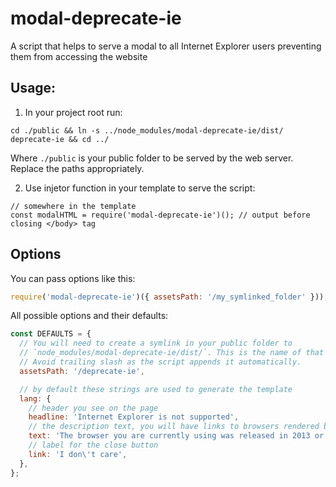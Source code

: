 modal-deprecate-ie
==================

A script that helps to serve a modal to all Internet Explorer users preventing them from accessing the website

## Usage:

1. In your project root run:
```
cd ./public && ln -s ../node_modules/modal-deprecate-ie/dist/ deprecate-ie && cd ../
```

Where `./public` is your public folder to be served by the web server. Replace the paths appropriately.

2. Use injetor function in your template to serve the script:
```
// somewhere in the template
const modalHTML = require('modal-deprecate-ie')(); // output before closing </body> tag
```

## Options

You can pass options like this:
```javascript
require('modal-deprecate-ie')({ assetsPath: '/my_symlinked_folder' }));
```

All possible options and their defaults:

```javascript
const DEFAULTS = {
  // You will need to create a symlink in your public folder to
  // `node_modules/modal-deprecate-ie/dist/`. This is the name of that link.
  // Avoid trailing slash as the script appends it automatically.
  assetsPath: '/deprecate-ie',

  // by default these strings are used to generate the template
  lang: {
    // header you see on the page
    headline: 'Internet Explorer is not supported',
    // the description text, you will have links to browsers rendered below
    text: 'The browser you are currently using was released in 2013 or earlier. We can no longer support this browser and the website will look broken or not function. It is recommended to upgrade to any modern browser. You will find examples below.',
    // label for the close button
    link: 'I don\'t care',
  },
};
```
